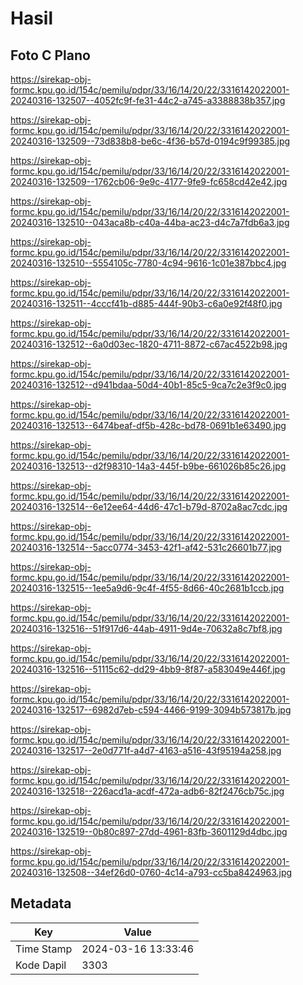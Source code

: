 # Hasil

## Foto C Plano

https://sirekap-obj-formc.kpu.go.id/154c/pemilu/pdpr/33/16/14/20/22/3316142022001-20240316-132507--4052fc9f-fe31-44c2-a745-a3388838b357.jpg

https://sirekap-obj-formc.kpu.go.id/154c/pemilu/pdpr/33/16/14/20/22/3316142022001-20240316-132509--73d838b8-be6c-4f36-b57d-0194c9f99385.jpg

https://sirekap-obj-formc.kpu.go.id/154c/pemilu/pdpr/33/16/14/20/22/3316142022001-20240316-132509--1762cb06-9e9c-4177-9fe9-fc658cd42e42.jpg

https://sirekap-obj-formc.kpu.go.id/154c/pemilu/pdpr/33/16/14/20/22/3316142022001-20240316-132510--043aca8b-c40a-44ba-ac23-d4c7a7fdb6a3.jpg

https://sirekap-obj-formc.kpu.go.id/154c/pemilu/pdpr/33/16/14/20/22/3316142022001-20240316-132510--5554105c-7780-4c94-9616-1c01e387bbc4.jpg

https://sirekap-obj-formc.kpu.go.id/154c/pemilu/pdpr/33/16/14/20/22/3316142022001-20240316-132511--4cccf41b-d885-444f-90b3-c6a0e92f48f0.jpg

https://sirekap-obj-formc.kpu.go.id/154c/pemilu/pdpr/33/16/14/20/22/3316142022001-20240316-132512--6a0d03ec-1820-4711-8872-c67ac4522b98.jpg

https://sirekap-obj-formc.kpu.go.id/154c/pemilu/pdpr/33/16/14/20/22/3316142022001-20240316-132512--d941bdaa-50d4-40b1-85c5-9ca7c2e3f9c0.jpg

https://sirekap-obj-formc.kpu.go.id/154c/pemilu/pdpr/33/16/14/20/22/3316142022001-20240316-132513--6474beaf-df5b-428c-bd78-0691b1e63490.jpg

https://sirekap-obj-formc.kpu.go.id/154c/pemilu/pdpr/33/16/14/20/22/3316142022001-20240316-132513--d2f98310-14a3-445f-b9be-661026b85c26.jpg

https://sirekap-obj-formc.kpu.go.id/154c/pemilu/pdpr/33/16/14/20/22/3316142022001-20240316-132514--6e12ee64-44d6-47c1-b79d-8702a8ac7cdc.jpg

https://sirekap-obj-formc.kpu.go.id/154c/pemilu/pdpr/33/16/14/20/22/3316142022001-20240316-132514--5acc0774-3453-42f1-af42-531c26601b77.jpg

https://sirekap-obj-formc.kpu.go.id/154c/pemilu/pdpr/33/16/14/20/22/3316142022001-20240316-132515--1ee5a9d6-9c4f-4f55-8d66-40c2681b1ccb.jpg

https://sirekap-obj-formc.kpu.go.id/154c/pemilu/pdpr/33/16/14/20/22/3316142022001-20240316-132516--51f917d6-44ab-4911-9d4e-70632a8c7bf8.jpg

https://sirekap-obj-formc.kpu.go.id/154c/pemilu/pdpr/33/16/14/20/22/3316142022001-20240316-132516--51115c62-dd29-4bb9-8f87-a583049e446f.jpg

https://sirekap-obj-formc.kpu.go.id/154c/pemilu/pdpr/33/16/14/20/22/3316142022001-20240316-132517--6982d7eb-c594-4466-9199-3094b573817b.jpg

https://sirekap-obj-formc.kpu.go.id/154c/pemilu/pdpr/33/16/14/20/22/3316142022001-20240316-132517--2e0d771f-a4d7-4163-a516-43f95194a258.jpg

https://sirekap-obj-formc.kpu.go.id/154c/pemilu/pdpr/33/16/14/20/22/3316142022001-20240316-132518--226acd1a-acdf-472a-adb6-82f2476cb75c.jpg

https://sirekap-obj-formc.kpu.go.id/154c/pemilu/pdpr/33/16/14/20/22/3316142022001-20240316-132519--0b80c897-27dd-4961-83fb-3601129d4dbc.jpg

https://sirekap-obj-formc.kpu.go.id/154c/pemilu/pdpr/33/16/14/20/22/3316142022001-20240316-132508--34ef26d0-0760-4c14-a793-cc5ba8424963.jpg


## Metadata

| Key        | Value               |
| ---------- | ------------------- |
| Time Stamp | 2024-03-16 13:33:46 |
| Kode Dapil | 3303                |



